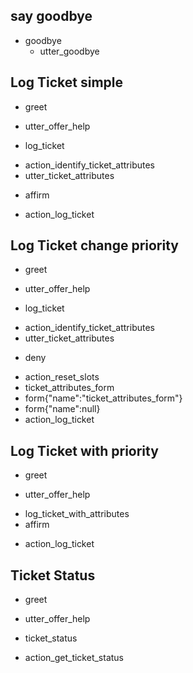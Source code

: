 ## say goodbye
* goodbye
  - utter_goodbye

## Log Ticket simple
* greet
 - utter_offer_help
* log_ticket
 - action_identify_ticket_attributes
 - utter_ticket_attributes
* affirm
 - action_log_ticket

## Log Ticket change priority
* greet
 - utter_offer_help
* log_ticket
 - action_identify_ticket_attributes
 - utter_ticket_attributes
* deny
 - action_reset_slots
 - ticket_attributes_form
 - form{"name":"ticket_attributes_form"}
 - form{"name":null}
 - action_log_ticket

 ## Log Ticket with priority
* greet
 - utter_offer_help
* log_ticket_with_attributes
* affirm
 - action_log_ticket

## Ticket Status
* greet
 - utter_offer_help
* ticket_status
 - action_get_ticket_status